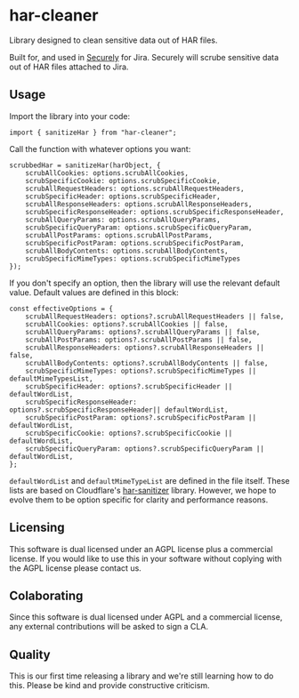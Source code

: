 # har-cleaner

Library designed to clean sensitive data out of HAR files.

Built for, and used in [Securely](https://marketplace.atlassian.com/apps/1232593/securely-for-jira-har-file-cleaner-compliance-and-privacy) for Jira. Securely will scrube sensitive data out of HAR files attached to Jira.

## Usage

Import the library into your code:

```
import { sanitizeHar } from "har-cleaner";
```

Call the function with whatever options you want:

```
scrubbedHar = sanitizeHar(harObject, {
    scrubAllCookies: options.scrubAllCookies,
    scrubSpecificCookie: options.scrubSpecificCookie,
    scrubAllRequestHeaders: options.scrubAllRequestHeaders,
    scrubSpecificHeader: options.scrubSpecificHeader,
    scrubAllResponseHeaders: options.scrubAllResponseHeaders,
    scrubSpecificResponseHeader: options.scrubSpecificResponseHeader,
    scrubAllQueryParams: options.scrubAllQueryParams,
    scrubSpecificQueryParam: options.scrubSpecificQueryParam,
    scrubAllPostParams: options.scrubAllPostParams,
    scrubSpecificPostParam: options.scrubSpecificPostParam,
    scrubAllBodyContents: options.scrubAllBodyContents,
    scrubSpecificMimeTypes: options.scrubSpecificMimeTypes
});
```

If you don't specify an option, then the library will use the relevant default value. Default values are defined in this block:

```
const effectiveOptions = {
    scrubAllRequestHeaders: options?.scrubAllRequestHeaders || false,
    scrubAllCookies: options?.scrubAllCookies || false,
    scrubAllQueryParams: options?.scrubAllQueryParams || false,
    scrubAllPostParams: options?.scrubAllPostParams || false,
    scrubAllResponseHeaders: options?.scrubAllResponseHeaders || false,
    scrubAllBodyContents: options?.scrubAllBodyContents || false,
    scrubSpecificMimeTypes: options?.scrubSpecificMimeTypes || defaultMimeTypesList,
    scrubSpecificHeader: options?.scrubSpecificHeader || defaultWordList,
    scrubSpecificResponseHeader: options?.scrubSpecificResponseHeader|| defaultWordList,
    scrubSpecificPostParam: options?.scrubSpecificPostParam || defaultWordList,
    scrubSpecificCookie: options?.scrubSpecificCookie || defaultWordList,
    scrubSpecificQueryParam: options?.scrubSpecificQueryParam || defaultWordList,
};
```

`defaultWordList` and `defaultMimeTypeList` are defined in the file itself. These lists are based on Cloudflare's [har-sanitizer](https://github.com/cloudflare/har-sanitizer) library. However, we hope to evolve them to be option specific for clarity and performance reasons.

## Licensing

This software is dual licensed under an AGPL license plus a commercial license. If you would like to use this in your software without coplying with the AGPL license please contact us.

## Colaborating

Since this software is dual licensed under AGPL and a commercial license, any external contributions will be asked to sign a CLA.

## Quality

This is our first time releasing a library and we're still learning how to do this. Please be kind and provide constructive criticism.